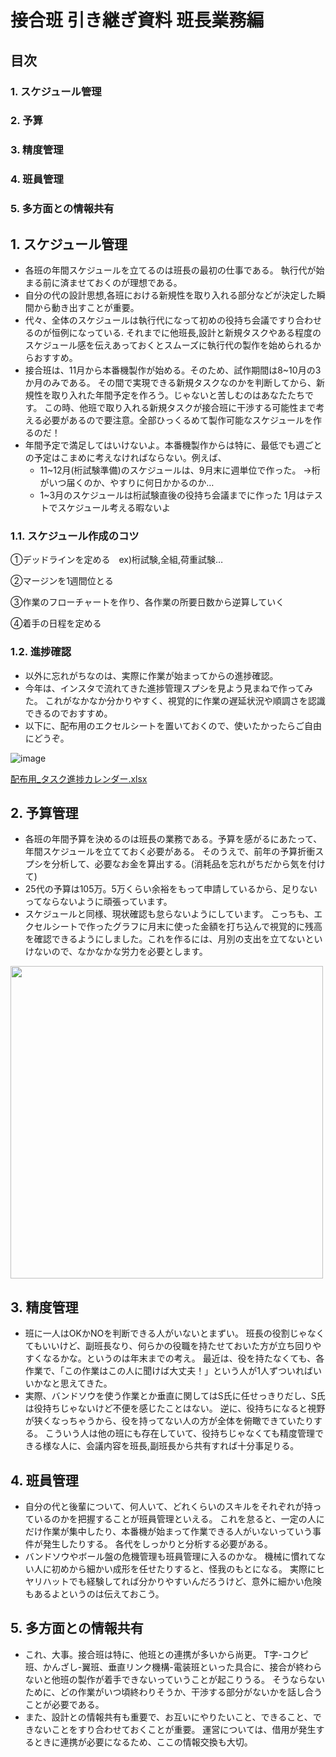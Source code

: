 # 接合班 引き継ぎ資料 班長業務編
## 目次
### 1. スケジュール管理
### 2. 予算
### 3. 精度管理
### 4. 班員管理
### 5. 多方面との情報共有

## 1. スケジュール管理
- 各班の年間スケジュールを立てるのは班長の最初の仕事である。
   執行代が始まる前に済ませておくのが理想である。
- 自分の代の設計思想,各班における新規性を取り入れる部分などが決定した瞬間から動き出すことが重要。
- 代々、全体のスケジュールは執行代になって初めの役持ち会議ですり合わせるのが恒例になっている.
  それまでに他班長,設計と新規タスクやある程度のスケジュール感を伝えあっておくとスムーズに執行代の製作を始められるからおすすめ。
- 接合班は、11月から本番機製作が始める。そのため、試作期間は8~10月の3か月のみである。
  その間で実現できる新規タスクなのかを判断してから、新規性を取り入れた年間予定を作ろう。じゃないと苦しむのはあなたたちです。
  この時、他班で取り入れる新規タスクが接合班に干渉する可能性まで考える必要があるので要注意。全部ひっくるめて製作可能なスケジュールを作るのだ！
- 年間予定で満足してはいけないよ。本番機製作からは特に、最低でも週ごとの予定はこまめに考えなければならない。例えば、
  - 11~12月(桁試験準備)のスケジュールは、9月末に週単位で作った。
    →桁がいつ届くのか、やすりに何日かかるのか…
  - 1~3月のスケジュールは桁試験直後の役持ち会議までに作った
    1月はテストでスケジュール考える暇ないよ
### 1.1. スケジュール作成のコツ
   ①デッドラインを定める　ex)桁試験,全組,荷重試験…
   
   ②マージンを1週間位とる
   
   ③作業のフローチャートを作り、各作業の所要日数から逆算していく
   
   ④着手の日程を定める
   
### 1.2. 進捗確認
- 以外に忘れがちなのは、実際に作業が始まってからの進捗確認。
- 今年は、インスタで流れてきた進捗管理スプシを見よう見まねで作ってみた。
  これがなかなか分かりやすく、視覚的に作業の遅延状況や順調さを認識できるのでおすすめ。
- 以下に、配布用のエクセルシートを置いておくので、使いたかったらご自由にどうぞ。

![image](https://github.com/user-attachments/assets/e871bbe4-9144-4e7d-821d-278ac5daab19)


[配布用_タスク進捗カレンダー.xlsx](https://github.com/user-attachments/files/19748247/_.xlsx)

## 2. 予算管理
- 各班の年間予算を決めるのは班長の業務である。予算を感がるにあたって、年間スケジュールを立てておく必要がある。
  そのうえで、前年の予算折衝スプシを分析して、必要なお金を算出する。(消耗品を忘れがちだから気を付けて)
- 25代の予算は105万。5万くらい余裕をもって申請しているから、足りないってならないように頑張っています。
- スケジュールと同様、現状確認も怠らないようにしています。
  こっちも、エクセルシートで作ったグラフに月末に使った金額を打ち込んで視覚的に残高を確認できるようにしました。これを作るには、月別の支出を立てないといけないので、なかなかな労力を必要とします。

<img src="https://github.com/user-attachments/assets/4e89a94e-5fd8-453c-8e03-2ac0058f4399" width="500px">


## 3. 精度管理
- 班に一人はOKかNOを判断できる人がいないとまずい。
  班長の役割じゃなくてもいいけど、副班長なり、何らかの役職を持たせておいた方が立ち回りやすくなるかな。というのは年末までの考え。
  最近は、役を持たなくても、各作業で、「この作業はこの人に聞けば大丈夫！」という人が1人ずついればいいかなと思えてきた。
- 実際、バンドソウを使う作業とか垂直に関してはS氏に任せっきりだし、S氏は役持ちじゃないけど不便を感じたことはない。
  逆に、役持ちになると視野が狭くなっちゃうから、役を持ってない人の方が全体を俯瞰できていたりする。
  こういう人は他の班にも存在していて、役持ちじゃなくても精度管理できる様な人に、会議内容を班長,副班長から共有すれば十分事足りる。

## 4. 班員管理
- 自分の代と後輩について、何人いて、どれくらいのスキルをそれぞれが持っているのかを把握することが班員管理といえる。
  これを怠ると、一定の人にだけ作業が集中したり、本番機が始まって作業できる人がいないっていう事件が発生したりする。
  各代をしっかりと分析する必要がある。
- バンドソウやボール盤の危機管理も班員管理に入るのかな。
  機械に慣れてない人に初めから細かい成形を任せたりすると、怪我のもとになる。
  実際にヒヤリハットでも経験してれば分かりやすいんだろうけど、意外に細かい危険もあるよというのは伝えておこう。

## 5. 多方面との情報共有
- これ、大事。接合班は特に、他班との連携が多いから尚更。
  T字-コクピ班、かんざし-翼班、垂直リンク機構-電装班といった具合に、接合が終わらないと他班の製作が着手できないっていうことが起こりうる。
  そうならないために、どの作業がいつ頃終わりそうか、干渉する部分がないかを話し合うことが必要である。
- また、設計との情報共有も重要で、お互いにやりたいこと、できること、できないことをすり合わせておくことが重要。
  運営については、借用が発生するときに連携が必要になるため、ここの情報交換も大切。


